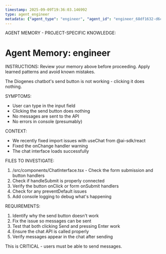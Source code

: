 ```yaml
---
timestamp: 2025-09-09T19:36:03.146992
type: agent_engineer
metadata: {"agent_type": "engineer", "agent_id": "engineer_68df1632-d6c9-4d39-ac96-c5ed3ce87cce", "session_id": "68df1632-d6c9-4d39-ac96-c5ed3ce87cce", "delegation_context": {"description": "Fix send button issue", "timestamp": "2025-09-09T19:36:03.146498"}}
---
```



AGENT MEMORY - PROJECT-SPECIFIC KNOWLEDGE:
# Agent Memory: engineer
<!-- Last Updated: 2025-09-08T19:48:13.698585Z -->



INSTRUCTIONS: Review your memory above before proceeding. Apply learned patterns and avoid known mistakes.


The Diogenes chatbot's send button is not working - clicking it does nothing.

SYMPTOMS:
- User can type in the input field
- Clicking the send button does nothing
- No messages are sent to the API
- No errors in console (presumably)

CONTEXT:
- We recently fixed import issues with useChat from @ai-sdk/react
- Fixed the onChange handler warning
- The chat interface loads successfully

FILES TO INVESTIGATE:
1. /src/components/ChatInterface.tsx - Check the form submission and button handlers
2. Check if handleSubmit is properly connected
3. Verify the button onClick or form onSubmit handlers
4. Check for any preventDefault issues
5. Add console logging to debug what's happening

REQUIREMENTS:
1. Identify why the send button doesn't work
2. Fix the issue so messages can be sent
3. Test that both clicking Send and pressing Enter work
4. Ensure the chat API is called properly
5. Verify messages appear in the chat after sending

This is CRITICAL - users must be able to send messages.